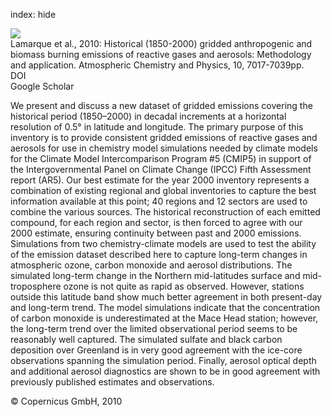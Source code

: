 index: hide

<div class="Citation">
    <div class="Citation-thumb CitationThumb-linked"  data-href="https://doi.org/10.5194/acp-10-7017-2010">
      <img src="https://static.claimspace.cloud/climate-study-static/refs/thumbs/12/Lamarque_et_al_2010-thumb.png" />
    </div>

  <div class="Citation-body">
    <div class="Citation-text">Lamarque et al., 2010: Historical (1850-2000) gridded anthropogenic and biomass burning emissions of reactive gases and aerosols: Methodology and application. <span class="Article-journal">Atmospheric Chemistry and Physics, </span><span class="Article-volume">10, </span>7017-7039pp.</div>
    <div class="Citation-links">
      <div class="CitationLink" data-href="https://doi.org/10.5194/acp-10-7017-2010">
        <div class="CitationLink-icon CitationLink-Doi"></div>
        <div class="CitationLink-text">DOI</div>
      </div>
      <div class="CitationLink" data-href="https://scholar.google.com/scholar?q=10.5194/acp-10-7017-2010">
        <div class="CitationLink-icon CitationLink-Scholar"></div>
        <div class="CitationLink-text">Google Scholar</div>
      </div>
    </div>
  </div>
</div>

We present and discuss a new dataset of gridded emissions covering the historical period (1850–2000) in decadal increments at a horizontal resolution of 0.5° in latitude and longitude. The primary purpose of this inventory is to provide consistent gridded emissions of reactive gases and aerosols for use in chemistry model simulations needed by climate models for the Climate Model Intercomparison Program #5 (CMIP5) in support of the Intergovernmental Panel on Climate Change (IPCC) Fifth Assessment report (AR5). Our best estimate for the year 2000 inventory represents a combination of existing regional and global inventories to capture the best information available at this point; 40 regions and 12 sectors are used to combine the various sources. The historical reconstruction of each emitted compound, for each region and sector, is then forced to agree with our 2000 estimate, ensuring continuity between past and 2000 emissions. Simulations from two chemistry-climate models are used to test the ability of the emission dataset described here to capture long-term changes in atmospheric ozone, carbon monoxide and aerosol distributions. The simulated long-term change in the Northern mid-latitudes surface and mid-troposphere ozone is not quite as rapid as observed. However, stations outside this latitude band show much better agreement in both present-day and long-term trend. The model simulations indicate that the concentration of carbon monoxide is underestimated at the Mace Head station; however, the long-term trend over the limited observational period seems to be reasonably well captured. The simulated sulfate and black carbon deposition over Greenland is in very good agreement with the ice-core observations spanning the simulation period. Finally, aerosol optical depth and additional aerosol diagnostics are shown to be in good agreement with previously published estimates and observations.

<div class="Citation-copy">
&copy; Copernicus GmbH, 2010
</div>